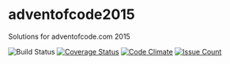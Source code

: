 # adventofcode2015
Solutions for adventofcode.com 2015

![Build Status](https://travis-ci.org/tradfursten/adventofcode2015.svg?branch=master)
[![Coverage Status](https://coveralls.io/repos/tradfursten/adventofcode2015/badge.svg?branch=master&service=github)](https://coveralls.io/github/tradfursten/adventofcode2015?branch=master)
[![Code Climate](https://codeclimate.com/github/tradfursten/adventofcode2015/badges/gpa.svg)](https://codeclimate.com/github/tradfursten/adventofcode2015)
[![Issue Count](https://codeclimate.com/github/tradfursten/adventofcode2015/badges/issue_count.svg)](https://codeclimate.com/github/tradfursten/adventofcode2015)
